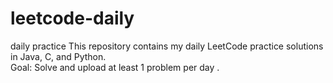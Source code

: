 # leetcode-daily
daily practice
This repository contains my daily LeetCode practice solutions in Java, C, and Python.  
Goal: Solve and upload at least 1 problem per day
.
